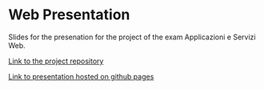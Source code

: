 # Web Presentation

Slides for the presenation for the project of the exam Applicazioni e Servizi Web.

[Link to the project repository](https://github.com/AndreaB2000/ASW-project)

[Link to presentation hosted on github pages](https://oldranda1414.github.io/web_presentation/)
